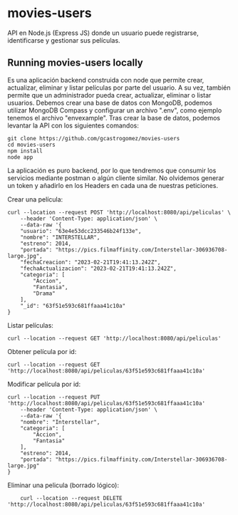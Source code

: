 # movies-users 
API en Node.js (Express JS) donde un usuario puede registrarse, identificarse y gestionar sus películas.

## Running movies-users locally
Es una aplicación backend construida con node que permite crear, actualizar, eliminar y listar películas por parte del usuario. A su vez, también permite que un administrador pueda crear, actualizar, eliminar o listar usuarios.
Debemos crear una base de datos con MongoDB, podemos utilizar MongoDB Compass y configurar un archivo ".env", como ejemplo tenemos el archivo "envexample".
Tras crear la base de datos, podemos levantar la API con los siguientes comandos:

```
git clone https://github.com/gcastrogomez/movies-users
cd movies-users
npm install
node app
```

La aplicación es puro backend, por lo que tendremos que consumir los servicios mediante postman o algún cliente similar. No olvidemos generar un token y añadirlo en los Headers en cada una de nuestras peticiones.

Crear una película:

```
curl --location --request POST 'http://localhost:8080/api/peliculas' \
	--header 'Content-Type: application/json' \
	--data-raw '{
    "usuario": "63e4e53dcc233546b24f133e",
    "nombre": "INTERSTELLAR",
    "estreno": 2014,
    "portada": "https://pics.filmaffinity.com/Interstellar-306936708-large.jpg",
    "fechaCreacion": "2023-02-21T19:41:13.242Z",
    "fechaActualizacion": "2023-02-21T19:41:13.242Z",
    "categoria": [
        "Accion",
        "Fantasia",
        "Drama"
    ],
    "_id": "63f51e593c681ffaaa41c10a"
}
```

Listar películas:
```
curl --location --request GET 'http://localhost:8080/api/peliculas' 
```
Obtener película por id:
```
curl --location --request GET 'http://localhost:8080/api/peliculas/63f51e593c681ffaaa41c10a' 
```
Modificar película por id:
```
curl --location --request PUT 'http://localhost:8080/api/peliculas/63f51e593c681ffaaa41c10a'
	--header 'Content-Type: application/json' \
	--data-raw '{
    "nombre": "Interstellar",
    "categoria": [
        "Accion",
        "Fantasia"
    ],
    "estreno": 2014,
    "portada": "https://pics.filmaffinity.com/Interstellar-306936708-large.jpg"
}
```
Eliminar una pelicula (borrado lógico):
```
    curl --location --request DELETE 'http://localhost:8080/api/peliculas/63f51e593c681ffaaa41c10a'
```
